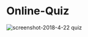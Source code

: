 # Online-Quiz
![screenshot-2018-4-22 quiz](https://user-images.githubusercontent.com/31134009/39098292-1d5e3408-4686-11e8-8f73-0d374cc8ac6a.png)

